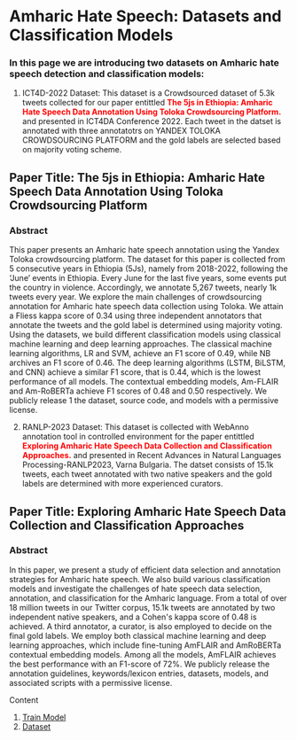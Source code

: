 # Amharic Hate Speech: Datasets and Classification Models
### In this page we are introducing two datasets on Amharic hate speech detection and classification models:
1. ICT4D-2022 Dataset: This dataset is a Crowdsourced dataset of 5.3k tweets collected for our paper entittled <span style="color:red">**The 5js in Ethiopia: Amharic Hate Speech Data Annotation Using Toloka Crowdsourcing Platform.**</span> and presented in ICT4DA Conference 2022. Each tweet in the datset is annotated with three annotatotrs on YANDEX TOLOKA CROWDSOURCING PLATFORM and the gold labels are selected based on majority voting scheme.


## Paper Title: The 5js in Ethiopia: Amharic Hate Speech Data Annotation Using Toloka Crowdsourcing Platform

   ### Abstract
   This paper presents an Amharic hate speech annotation using the Yandex Toloka crowdsourcing platform. The dataset for this paper is collected from 5 consecutive years in Ethiopia (5Js), namely from 2018-2022, following the ‘June’ events in Ethiopia. Every June for the last five years, some events put the country in violence. Accordingly, we annotate 5,267 tweets, nearly 1k tweets every year. We explore the main challenges of crowdsourcing annotation for Amharic hate speech data collection using Toloka. We attain a Fliess kappa score of 0.34 using three independent annotators that annotate the tweets and the gold label is determined using majority voting. Using the datasets, we build different classification models using classical machine learning and deep learning approaches. The classical machine learning algorithms, LR and SVM, achieve an F1 score of 0.49, while NB archives an F1 score of 0.46. The deep learning algorithms (LSTM, BiLSTM, and CNN) achieve a similar F1 score, that is 0.44, which is the lowest performance of all models. The contextual embedding models, Am-FLAIR and Am-RoBERTa achieve F1 scores of 0.48 and 0.50 respectively. We publicly release 1 the dataset, source code, and models with a permissive license.

   
2. RANLP-2023 Dataset: This dataset is collected with WebAnno annotation tool in controlled environment for the paper entittled <span style="color:red"> **Exploring Amharic Hate Speech Data Collection and Classification Approaches.**</span> and presented in Recent Advances in Natural Languages Processing-RANLP2023, Varna Bulgaria. The datset consists of 15.1k tweets, each tweet annotated with two native speakers and the gold labels are determined with more experienced curators. 


## Paper Title: Exploring Amharic Hate Speech Data Collection and Classification Approaches
### Abstract

In this paper, we present a study of efficient data selection and annotation strategies for Amharic hate speech. We also build various classification models and investigate the challenges of hate speech data selection, annotation, and classification for the Amharic language. From a total of over 18 million tweets in our Twitter corpus, 15.1k tweets are annotated by two independent native speakers, and a Cohen's kappa score of 0.48 is achieved. A third annotator, a curator, is also employed to decide on the final gold labels. We employ both classical machine learning and deep learning approaches, which include fine-tuning AmFLAIR and AmRoBERTa contextual embedding models. Among all the models, AmFLAIR achieves the best performance with an F1-score of 72%. We publicly release the annotation guidelines, keywords/lexicon entries, datasets, models, and associated scripts with a permissive license. 



Content
1. [Train Model](/code/README.md)
2. [Dataset]()
